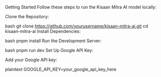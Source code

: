 

Getting Started
Follow these steps to run the Kisaan Mitra AI model locally:

Clone the Repository:

bash
git clone https://github.com/yourusername/kisaan-mitra-ai.git
cd kisaan-mitra-ai
Install Dependencies:

bash
pnpm install
Run the Development Server:

bash
pnpm run dev
Set Up Google API Key:


Add your Google API key:

plaintext
GOOGLE_API_KEY=your_google_api_key_here
